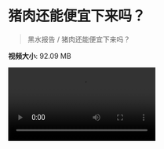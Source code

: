 # 猪肉还能便宜下来吗？

> 黑水报告 / 猪肉还能便宜下来吗？

**视频大小**: 92.09 MB

<div class="video"><video src="https://file.hsyhx.top/archive/黑水报告/猪肉还能便宜下来吗？.mp4" controls preload>🤔 您的浏览器不支持 video 标签</video></div>